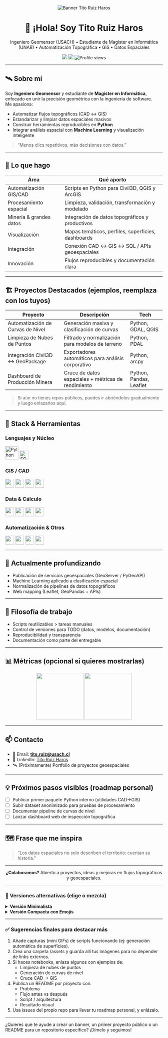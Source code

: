 <!-- Banner opcional: crea una imagen (ej: en Canva) de 1200x300 -->
<p align="center">
  <img src="https://via.placeholder.com/1200x300.png?text=Tito+Ruiz+Haros+|+Geomensura+%26+Informatica" alt="Banner Tito Ruiz Haros"/>
</p>

<h1 align="center">👋 ¡Hola! Soy <strong>Tito Ruiz Haros</strong></h1>

<p align="center">
Ingeniero Geomensor (USACH) • Estudiante de Magíster en Informática (UNAB) • Automatización Topográfica • GIS • Datos Espaciales
</p>

<p align="center">
  <a href="mailto:tito.ruiz@usach.cl"><img src="https://img.shields.io/badge/Email-tito.ruiz%40usach.cl-blue?style=flat&logo=gmail"></a>
  <a href="https://cl.linkedin.com/in/tito-ruiz-haros-4258b41b6"><img src="https://img.shields.io/badge/LinkedIn-Tito%20Ruiz%20Haros-0a66c2?style=flat&logo=linkedin"></a>
  <img src="https://komarev.com/ghpvc/?username=titoruizh&style=flat&color=brightgreen" alt="Profile views"/>
</p>

---

## 🛰️ Sobre mí

Soy **Ingeniero Geomensor** y estudiante de **Magíster en Informática**, enfocado en unir la precisión geométrica con la ingeniería de software.  
Me apasiona:  
- Automatizar flujos topográficos (CAD ↔ GIS)  
- Estandarizar y limpiar datos espaciales masivos  
- Construir herramientas reproducibles en **Python**  
- Integrar análisis espacial con **Machine Learning** y visualización inteligente  

> “Menos clics repetitivos, más decisiones con datos.”

---

## 🔧 Lo que hago

| Área | Qué aporto |
|------|------------|
| Automatización GIS/CAD | Scripts en Python para Civil3D, QGIS y ArcGIS |
| Procesamiento espacial | Limpieza, validación, transformación y modelado |
| Minería & grandes datos | Integración de datos topográficos y productivos |
| Visualización | Mapas temáticos, perfiles, superficies, dashboards |
| Integración | Conexión CAD ↔ GIS ↔ SQL / APIs geoespaciales |
| Innovación | Flujos reproducibles y documentación clara |

---

## 🏗️ Proyectos Destacados (ejemplos, reemplaza con los tuyos)

| Proyecto | Descripción | Tech |
|----------|-------------|------|
| Automatización de Curvas de Nivel | Generación masiva y clasificación de curvas | Python, GDAL, QGIS |
| Limpieza de Nubes de Puntos | Filtrado y normalización para modelos de terreno | Python, PDAL |
| Integración Civil3D ↔ GeoPackage | Exportadores automáticos para análisis corporativo | Python, arcpy |
| Dashboard de Producción Minera | Cruce de datos espaciales + métricas de rendimiento | Python, Pandas, Leaflet |

> Si aún no tienes repos públicos, puedes ir abriéndolos gradualmente y luego enlazarlos aquí.

---

## 🚀 Stack & Herramientas

### Lenguajes y Núcleo
<p>
  <img src="https://cdn.jsdelivr.net/gh/devicons/devicon/icons/python/python-original.svg" width="42" title="Python"/>
  <img src="https://img.shields.io/badge/SQL-336791?style=flat&logo=postgresql&logoColor=white" height="28" title="SQL"/>
</p>

### GIS / CAD
<p>
  <img src="https://img.shields.io/badge/QGIS-3.34-green?style=flat&logo=qgis&logoColor=white" height="28" />
  <img src="https://img.shields.io/badge/ArcGIS-006400?style=flat&logo=arcgis&logoColor=white" height="28" />
  <img src="https://img.shields.io/badge/AutoCAD-C72C1C?style=flat&logo=autodesk&logoColor=white" height="28" />
  <img src="https://img.shields.io/badge/Civil3D-AEC-blue?style=flat" height="28" />
</p>

### Data & Cálculo
<p>
  <img src="https://img.shields.io/badge/Pandas-150458?style=flat&logo=pandas&logoColor=white" height="28" />
  <img src="https://img.shields.io/badge/NumPy-013243?style=flat&logo=numpy&logoColor=white" height="28" />
  <img src="https://img.shields.io/badge/GDAL-EE4C2C?style=flat" height="28" />
  <img src="https://img.shields.io/badge/PDAL-0B5A80?style=flat" height="28" />
</p>

### Automatización & Otros
<p>
  <img src="https://img.shields.io/badge/ArcPy-Scripting-green?style=flat" height="28" />
  <img src="https://img.shields.io/badge/ModelBuilder-ArcGIS-blue?style=flat" height="28" />
  <img src="https://img.shields.io/badge/QGIS Plugins-Development-green?style=flat" height="28" />
  <img src="https://img.shields.io/badge/Git-F05032?style=flat&logo=git&logoColor=white" height="28" />
</p>

---

## 🌱 Actualmente profundizando
- Publicación de servicios geoespaciales (GeoServer / PyGeoAPI)
- Machine Learning aplicado a clasificación espacial
- Normalización de pipelines de datos topográficos
- Web mapping (Leaflet, GeoPandas + APIs)

---

## 🧠 Filosofía de trabajo
- Scripts reutilizables > tareas manuales
- Control de versiones para TODO (datos, modelos, documentación)
- Reproducibilidad y transparencia
- Documentación como parte del entregable

---

## 📊 Métricas (opcional si quieres mostrarlas)
<p align="center">
  <img src="https://github-readme-stats.vercel.app/api?username=titoruizh&show_icons=true&theme=default&hide_border=true" height="150" />
  <img src="https://github-readme-stats.vercel.app/api/top-langs/?username=titoruizh&layout=compact&hide_border=true&langs_count=8" height="150" />
</p>

---

## 📫 Contacto
- 📧 Email: **tito.ruiz@usach.cl**
- 💼 LinkedIn: [Tito Ruiz Haros](https://cl.linkedin.com/in/tito-ruiz-haros-4258b41b6)
- 🛰️ (Próximamente) Portfolio de proyectos geoespaciales

---

## 💡 Próximos pasos visibles (roadmap personal)
- [ ] Publicar primer paquete Python interno (utilidades CAD→GIS)
- [ ] Subir dataset anonimizado para pruebas de procesamiento
- [ ] Documentar pipeline de curvas de nivel
- [ ] Lanzar dashboard web de inspección topográfica

---

## 🗺️ Frase que me inspira
> “Los datos espaciales no solo describen el territorio: cuentan su historia.”

---

<div align="center">
  <strong>¿Colaboramos?</strong> Abierto a proyectos, ideas y mejoras en flujos topográficos y geoespaciales.
</div>

---

### 🔁 Versiones alternativas (elige o mezcla)

<details>
<summary><strong>Versión Minimalista</strong></summary>

```markdown
# Tito Ruiz Haros

Ingeniero Geomensor | Magíster en Informática (en curso)  
Automatización topográfica · GIS · Python · Datos espaciales

- Civil3D · QGIS · ArcGIS · AutoCAD
- Python (Pandas, NumPy, GDAL) · Procesamiento masivo
- Scripts para flujos CAD ↔ GIS

Contacto: tito.ruiz@usach.cl | LinkedIn: https://cl.linkedin.com/in/tito-ruiz-haros-4258b41b6
```
</details>

<details>
<summary><strong>Versión Compacta con Emojis</strong></summary>

```markdown
### 👋 Soy Tito

🛰️ Geomensura + 💻 Informática  
⚙️ Automatizo flujos topográficos con Python  
🗂️ GIS: Civil3D · QGIS · ArcGIS  
📦 Datos: Pandas · NumPy · GDAL  
📈 Minería & grandes volúmenes espaciales  
📚 Aprendiendo: ML geoespacial & web mapping  
✉️ tito.ruiz@usach.cl · LinkedIn /tito-ruiz-haros-4258b41b6
```
</details>

---

### ✅ Sugerencias finales para destacar más

1. Añade capturas (mini GIFs) de scripts funcionando (ej: generación automática de superficies).
2. Crea una carpeta /assets y guarda allí tus imágenes para no depender de links externos.
3. Si haces notebooks, enlaza algunos con ejemplos de:
   - Limpieza de nubes de puntos
   - Generación de curvas de nivel
   - Cruce CAD → GIS
4. Publica un README por proyecto con:
   - Problema
   - Flujo antes vs después
   - Script / arquitectura
   - Resultado visual
5. Usa issues del propio repo para llevar tu roadmap personal, y enlázalo.

---

¿Quieres que te ayude a crear un banner, un primer proyecto público o un README para un repositorio específico? ¡Dímelo y seguimos!
